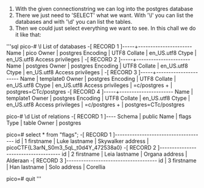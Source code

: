  1. With the given connectionstring we can log into the postgres database
 1. There we just need to 'SELECT' what we want.
    With '\l' you can list the databases and with '\d' you can list the tables.
 1. Then we could just select everything we want to see.
    In this chall we do it like that:

'''sql
pico-# \l
List of databases
-[ RECORD 1 ]-----+----------------------
Name              | pico
Owner             | postgres
Encoding          | UTF8
Collate           | en_US.utf8
Ctype             | en_US.utf8
Access privileges | 
-[ RECORD 2 ]-----+----------------------
Name              | postgres
Owner             | postgres
Encoding          | UTF8
Collate           | en_US.utf8
Ctype             | en_US.utf8
Access privileges | 
-[ RECORD 3 ]-----+----------------------
Name              | template0
Owner             | postgres
Encoding          | UTF8
Collate           | en_US.utf8
Ctype             | en_US.utf8
Access privileges | =c/postgres          +
                  | postgres=CTc/postgres
-[ RECORD 4 ]-----+----------------------
Name              | template1
Owner             | postgres
Encoding          | UTF8
Collate           | en_US.utf8
Ctype             | en_US.utf8
Access privileges | =c/postgres          +
                  | postgres=CTc/postgres

pico-# \d
List of relations
-[ RECORD 1 ]----
Schema | public
Name   | flags
Type   | table
Owner  | postgres

pico=# select * from "flags";
-[ RECORD 1 ]-------------------------------------
id        | 1
firstname | Luke
lastname  | Skywalker
address   | picoCTF{L3arN_S0m3_5qL_t0d4Y_472538a0}
-[ RECORD 2 ]-------------------------------------
id        | 2
firstname | Leia
lastname  | Organa
address   | Alderaan
-[ RECORD 3 ]-------------------------------------
id        | 3
firstname | Han
lastname  | Solo
address   | Corellia

pico=# quit
'''
